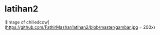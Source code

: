 # latihan2
![Image of chilledcow](https://github.com/FathirMashar/latihan2/blob/master/gambar.jpg = 200x)
